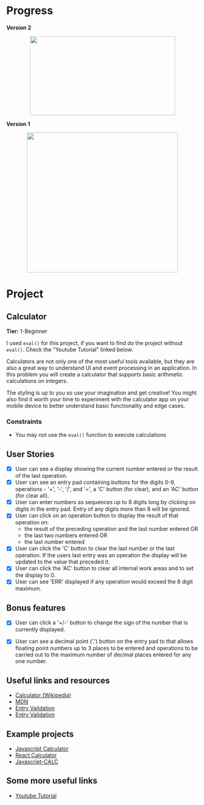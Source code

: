 # Progress

**Version 2**

<p align="center">
  <img width="381" height="207" src="https://user-images.githubusercontent.com/64830745/83936681-8dfffc80-a7e3-11ea-92f6-17b45fe3c96f.png"></img>
</p>

**Version 1**
<p align="center">
  <img width="396" height="366" src="https://user-images.githubusercontent.com/64830745/81774800-1521c380-9509-11ea-93fc-a0b6df3d8a9a.gif"></img>
</p>


# Project
## Calculator

**Tier:** 1-Beginner


I used `eval()` for this project, if you want to find do the project without `eval()`. Check the "Youtube Tutorial" linked below. 

Calculators are not only one of the most useful tools available, but they are
also a great way to understand UI and event processing in an application. In
this problem you will create a calculator that supports basic arithmetic
calculations on integers. 

The styling is up to you so use your imagination and get creative! You might
also find it worth your time to experiment with the calculator app on your
mobile device to better understand basic functionality and edge cases.

### Constraints

- You may not use the `eval()` function to execute calculations

## User Stories

-   [x] User can see a display showing the current number entered or the
result of the last operation.
-   [x] User can see an entry pad containing buttons for the digits 0-9, 
operations - '+', '-', '/', and '=', a 'C' button (for clear), and an 'AC'
button (for clear all).
-   [x] User can enter numbers as sequences up to 8 digits long by clicking on
digits in the entry pad. Entry of any digits more than 8 will be ignored.
-   [x] User can click on an operation button to display the result of that
operation on:
    * the result of the preceding operation and the last number entered OR
    * the last two numbers entered OR
    * the last number entered
-   [x] User can click the 'C' button to clear the last number or the last
operation. If the users last entry was an operation the display will be
updated to the value that preceded it.
-   [x] User can click the 'AC' button to clear all internal work areas and
to set the display to 0.
-   [x] User can see 'ERR' displayed if any operation would exceed the 
8 digit maximum.

## Bonus features

-   [x] User can click a '+/-' button to change the sign of the number that is
currently displayed.
-   [x] User can see a decimal point ('.') button on the entry pad to that 
allows floating point numbers up to 3 places to be entered and operations to
be carried out to the maximum number of decimal places entered for any one
number.


## Useful links and resources

- [Calculator (Wikipedia)](https://en.wikipedia.org/wiki/Calculator)
- [MDN](https://developer.mozilla.org/en-US/)
- [Entry Validation](https://stackoverflow.com/questions/4140437/interactively-validating-entry-widget-content-in-tkinter/4140988#4140988)
- [Entry Validation](https://stackoverflow.com/questions/8959815/restricting-the-value-in-tkinter-entry-widget)

## Example projects

- [Javascript Calculator](https://codepen.io/giana/pen/GJMBEv)
- [React Calculator](https://codepen.io/mjijackson/pen/xOzyGX)
- [Javascript-CALC](https://github.com/x0uter/javascript-calc)

## Some more useful links

- [Youtube Tutorial](https://www.youtube.com/watch?v=8jrEVihl-E4)   
